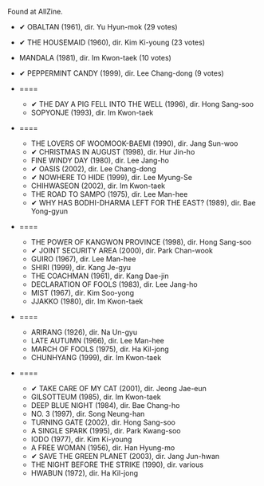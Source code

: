 Found at AllZine.

* ✔ OBALTAN (1961), dir. Yu Hyun-mok (29 votes)
* ✔ THE HOUSEMAID (1960), dir. Kim Ki-young (23 votes)
* MANDALA (1981), dir. Im Kwon-taek (10 votes)
* ✔ PEPPERMINT CANDY (1999), dir. Lee Chang-dong (9 votes)

* ====
  * ✔ THE DAY A PIG FELL INTO THE WELL (1996), dir. Hong Sang-soo
  * SOPYONJE (1993), dir. Im Kwon-taek

* ====
  * THE LOVERS OF WOOMOOK-BAEMI (1990), dir. Jang Sun-woo
  * ✔ CHRISTMAS IN AUGUST (1998), dir. Hur Jin-ho
  * FINE WINDY DAY (1980), dir. Lee Jang-ho
  * ✔ OASIS (2002), dir. Lee Chang-dong
  * ✔ NOWHERE TO HIDE (1999), dir. Lee Myung-Se
  * CHIHWASEON (2002), dir. Im Kwon-taek
  * THE ROAD TO SAMPO (1975), dir. Lee Man-hee
  * ✔ WHY HAS BODHI-DHARMA LEFT FOR THE EAST? (1989), dir. Bae Yong-gyun

* ====
  * THE POWER OF KANGWON PROVINCE (1998), dir. Hong Sang-soo
  * ✔ JOINT SECURITY AREA (2000), dir. Park Chan-wook
  * GUIRO (1967), dir. Lee Man-hee
  * SHIRI (1999), dir. Kang Je-gyu
  * THE COACHMAN (1961), dir. Kang Dae-jin
  * DECLARATION OF FOOLS (1983), dir. Lee Jang-ho
  * MIST (1967), dir. Kim Soo-yong
  * JJAKKO (1980), dir. Im Kwon-taek

* ====
  * ARIRANG (1926), dir. Na Un-gyu
  * LATE AUTUMN (1966), dir. Lee Man-hee
  * MARCH OF FOOLS (1975), dir. Ha Kil-jong
  * CHUNHYANG (1999), dir. Im Kwon-taek

* ====
  * ✔ TAKE CARE OF MY CAT (2001), dir. Jeong Jae-eun
  * GILSOTTEUM (1985), dir. Im Kwon-taek
  * DEEP BLUE NIGHT (1984), dir. Bae Chang-ho
  * NO. 3 (1997), dir. Song Neung-han
  * TURNING GATE (2002), dir. Hong Sang-soo
  * A SINGLE SPARK (1995), dir. Park Kwang-soo
  * IODO (1977), dir. Kim Ki-young
  * A FREE WOMAN (1956), dir. Han Hyung-mo
  * ✔ SAVE THE GREEN PLANET (2003), dir. Jang Jun-hwan
  * THE NIGHT BEFORE THE STRIKE (1990), dir. various
  * HWABUN (1972), dir. Ha Kil-jong